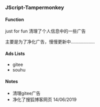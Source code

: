 ### JScript-Tampermonkey

#### Function

just for fun
清理了个人信息中的一些广告

主要是为了净化广告，慢慢更新中...................

#### Ads Lists

- gitee
- souhu


#### Notes

- 清理gitee广告
- 净化了搜狐博客网页  14/06/2019 